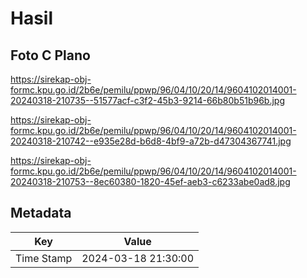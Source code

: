 # Hasil

## Foto C Plano

https://sirekap-obj-formc.kpu.go.id/2b6e/pemilu/ppwp/96/04/10/20/14/9604102014001-20240318-210735--51577acf-c3f2-45b3-9214-66b80b51b96b.jpg

https://sirekap-obj-formc.kpu.go.id/2b6e/pemilu/ppwp/96/04/10/20/14/9604102014001-20240318-210742--e935e28d-b6d8-4bf9-a72b-d47304367741.jpg

https://sirekap-obj-formc.kpu.go.id/2b6e/pemilu/ppwp/96/04/10/20/14/9604102014001-20240318-210753--8ec60380-1820-45ef-aeb3-c6233abe0ad8.jpg


## Metadata

| Key        | Value               |
| ---------- | ------------------- |
| Time Stamp | 2024-03-18 21:30:00 |



